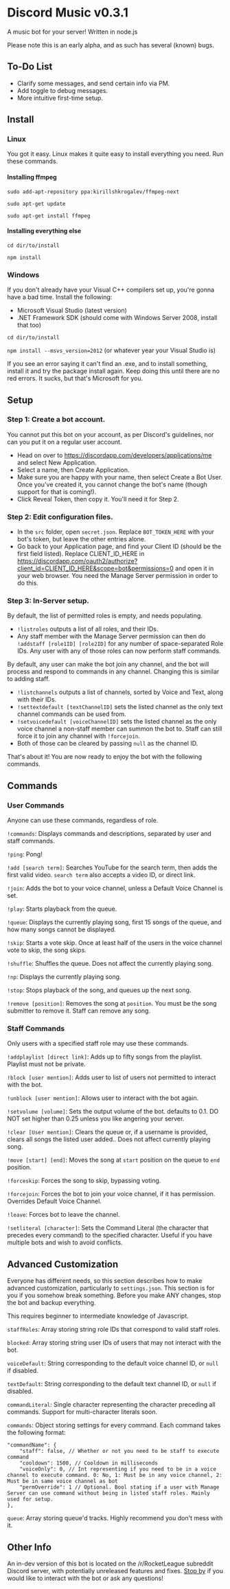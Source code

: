 # Discord Music v0.3.1
A music bot for your server! Written in node.js

Please note this is an early alpha, and as such has several (known) bugs.

## To-Do List
- Clarify some messages, and send certain info via PM.
- Add toggle to debug messages.
- More intuitive first-time setup.

## Install
### Linux
You got it easy. Linux makes it quite easy to install everything you need. Run these commands.

#### Installing ffmpeg

`sudo add-apt-repository ppa:kirillshkrogalev/ffmpeg-next`

`sudo apt-get update`

`sudo apt-get install ffmpeg`

#### Installing everything else

`cd dir/to/install`

`npm install`

### Windows
If you don't already have your Visual C++ compilers set up, you're gonna have a bad time.
Install the following:
- Microsoft Visual Studio (latest version)
- .NET Framework SDK (should come with Windows Server 2008, install that too)

`cd dir/to/install`

`npm install --msvs_version=2012` (or whatever year your Visual Studio is)

If you see an error saying it can't find an .exe, and to install something, install it and try the package install again. Keep doing this until there are no red errors. It sucks, but that's Microsoft for you.

## Setup
### Step 1: Create a bot account.
You cannot put this bot on your account, as per Discord's guidelines, nor can you put it on a regular user account.
- Head on over to https://discordapp.com/developers/applications/me and select New Application.
- Select a name, then Create Application.
- Make sure you are happy with your name, then select Create a Bot User. Once you've created it, you cannot change the bot's name (though support for that is coming!).
- Click Reveal Token, then copy it. You'll need it for Step 2.

### Step 2: Edit configuration files.
- In the `src` folder, open `secret.json`. Replace `BOT_TOKEN_HERE` with your bot's token, but leave the other entries alone.
- Go back to your Application page, and find your Client ID (should be the first field listed). Replace CLIENT_ID_HERE in https://discordapp.com/oauth2/authorize?client_id=CLIENT_ID_HERE&scope=bot&permissions=0 and open it in your web browser. You need the Manage Server permission in order to do this.

### Step 3: In-Server setup.
By default, the list of permitted roles is empty, and needs populating.
- `!listroles` outputs a list of all roles, and their IDs.
- Any staff member with the Manage Server permission can then do `!addstaff [role1ID] [role2ID]` for any number of space-separated Role IDs. Any user with any of those roles can now perform staff commands.

By default, any user can make the bot join any channel, and the bot will process and respond to commands in any channel. Changing this is similar to adding staff.
- `!listchannels` outputs a list of channels, sorted by Voice and Text, along with their IDs.
- `!settextdefault [textChannelID]` sets the listed channel as the only text channel commands can be used from.
- `!setvoicedefault [voiceChannelID]` sets the listed channel as the only voice channel a non-staff member can summon the bot to. Staff can still force it to join any channel with `!forcejoin`.
- Both of those can be cleared by passing `null` as the channel ID.

That's about it! You are now ready to enjoy the bot with the following commands.

## Commands
### User Commands
Anyone can use these commands, regardless of role.

`!commands`: Displays commands and descriptions, separated by user and staff commands.

`!ping`: Pong!

`!add [search term]`: Searches YouTube for the search term, then adds the first valid video. `search term` also accepts a video ID, or direct link.

`!join`: Adds the bot to your voice channel, unless a Default Voice Channel is set.

`!play`: Starts playback from the queue.

`!queue`: Displays the currently playing song, first 15 songs of the queue, and how many songs cannot be displayed.

`!skip`: Starts a vote skip. Once at least half of the users in the voice channel vote to skip, the song skips.

`!shuffle`: Shuffles the queue. Does not affect the currently playing song.

`!np`: Displays the currently playing song.

`!stop`: Stops playback of the song, and queues up the next song.

`!remove [position]`: Removes the song at `position`. You must be the song submitter to remove it. Staff can remove any song.

### Staff Commands
Only users with a specified staff role may use these commands.

`!addplaylist [direct link]`: Adds up to fifty songs from the playlist. Playlist must not be private.

`!block [user mention]`: Adds user to list of users not permitted to interact with the bot.

`!unblock [user mention]`: Allows user to interact with the bot again.

`!setvolume [volume]`: Sets the output volume of the bot. defaults to 0.1. DO NOT set higher than 0.25 unless you like angering your server.

`!clear [User mention]`: Clears the queue or, if a username is provided, clears all songs the listed user added.. Does not affect currently playing song.

`!move [start] [end]`: Moves the song at `start` position on the queue to `end` position.

`!forceskip`: Forces the song to skip, bypassing voting.

`!forcejoin`: Forces the bot to join your voice channel, if it has permission. Overrides Default Voice Channel.

`!leave`: Forces bot to leave the channel.

`!setliteral [character]`: Sets the Command Literal (the character that precedes every command) to the specified character. Useful if you have multiple bots and wish to avoid conflicts.

## Advanced Customization
Everyone has different needs, so this section describes how to make advanced customization, particularly to `settings.json`. This section is for you if you somehow break something. Before you make ANY changes, stop the bot and backup everything.

This requires beginner to intermediate knowledge of Javascript.

`staffRoles`: Array storing string role IDs that correspond to valid staff roles.

`blocked`: Array storing string user IDs of users that may not interact with the bot.

`voiceDefault`: String corresponding to the default voice channel ID, or `null` if disabled.

`textDefault`: String corresponding to the default text channel ID, or `null` if disabled.

`commandLiteral`: Single character representing the character preceding all commands. Support for multi-character literals soon.

`commands`: Object storing settings for every command. Each command takes the following format:

```
"commandName": {
	"staff": false, // Whether or not you need to be staff to execute command
	"cooldown": 1500, // Cooldown in milliseconds
	"voiceOnly": 0, // Int representing if you need to be in a voice channel to execute command. 0: No, 1: Must be in any voice channel, 2: Must be in same voice channel as bot
	"permOverride": 1 // Optional. Bool stating if a user with Manage Server can use command without being in listed staff roles. Mainly used for setup.
},
```

`queue`: Array storing queue'd tracks. Highly recommend you don't mess with it.

## Other Info

An in-dev version of this bot is located on the /r/RocketLeague subreddit Discord server, with potentially unreleased features and fixes. [Stop by](https://discord.gg/0qooMqavPFP0w8j9) if you would like to interact with the bot or ask any questions!
